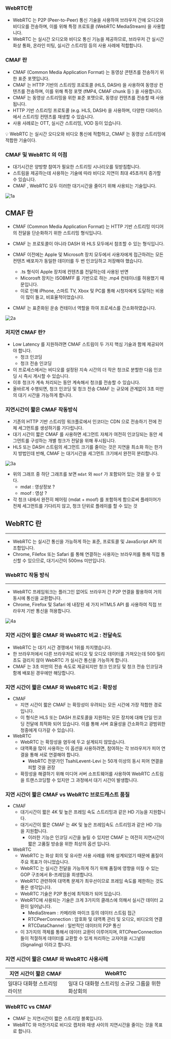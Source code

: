 ### WebRTC란

- WebRTC 는 P2P (Peer-to-Peer) 통신 기술을 사용하여 브라우저 간에 오디오와 비디오를 전송하며, 이를 위해 특정 프로토콜 (WebRTC MediaStream) 을 사용합니다.
- WebRTC 는 실시간 오디오와 비디오 통신 기능을 제공하므로, 브라우저 간 실시간 화상 통화, 온라인 미팅, 실시간 스트리밍 등의 사용 사례에 적합합니다.

### CMAF 란

- CMAF (Common Media Application Format) 는 동영상 콘텐츠를 전송하기 위한 표준 포맷입니다.
- CMAF 는 HTTP 기반의 스트리밍 프로토콜 (HLS, DASH) 을 사용하여 동영상 컨텐츠를 전송하며, 이를 위해 특정 포맷 (fMP4, CMAF chunk 등 ) 을 사용합니다.
- CMAF 는 동영상 스트리밍을 위한 표준 포맷으로, 동영상 컨텐츠를 전송할 때 사용됩니다.
- HTTP 기반 스트리밍 프로토콜 (e.g. HLS, DASH) 을 사용하며, 다양한 디바이스에서 스트리밍 컨텐츠를 재생할 수 있습니다.
- 사용 사례로는 OTT, 실시간 스트리밍, VOD 등이 있습니다.

<aside>
💡 WebRTC 는 실시간 오디오와 비디오 통신에 적합하고, CMAF 는 동영상 스트리밍에 적합한 기술이다.

</aside>

### CMAF 및 WebRTC 의 이점

- 대기시간은 양방향 참여가 필요한 스트리밍 시나리오를 뒷받침합니다.
- 스트림을 제공하는데 사용하는 기술에 따라 비디오 지연이 최대 45초까지 증가할 수 있습니다.
- CMAF , WebRTC 모두 이러한 대기시간을 줄이기 위해 사용되는 기술입니다.

![1a](https://user-images.githubusercontent.com/41246605/214576828-4e0258bf-13d3-4ba3-9026-ecbd3ddd29c0.png)

## CMAF 란

- CMAF (Common Media Application Format) 는 HTTP 기반 스트리밍 미디어의 전달을 단순화하기 위한 스트리밍 형식입니다.
- CMAF 는 프로토콜이 아니라 DASH 와 HLS 모두에서 참조할 수 있는 형식입니다.

- CMAF 이전에는 Apple 및 Microsoft 장치 모두에서 사용자에게 접근하려는 모든 컨텐츠 배포자가 동일한 데이터를 두 번 인코딩하고 저장해야 했습니다.
    - .ts 형식이 Apple 장치에 컨텐츠를 전달하는데 사용된 반면
    - Micorosft 장치는 ISOBMFF 를 기반으로 하는 .mp4 컨테이너를 허용했기 때문입니다.
    - 이로 인해 iPhone, 스마트 TV, Xbox 및 PC를 통해 시청자에게 도달하는 비용이 많이 들고, 비효율적이었습니다.
- CMAF 는 표준화된 운송 컨테이너 역할을 하여 프로세스를 간소화하였습니다.

![2a](https://user-images.githubusercontent.com/41246605/214576852-2c3c56e7-9a6a-4975-bef7-a9e6fdacffbc.png)

### 저지연 CMAF 란?

- Low Latency 를 지원하려면 CMAF 스트림이 두 가지 핵심 기술과 함께 제공되어야 합니다.
    - 청크 인코딩
    - 청크 전송 인코딩
- 이 프로세스에서는 비디오를 설정된 지속 시간의 더 작은 청크로 분할한 다음 인코딩 시 즉시 게시할 수 있습니다.
- 이후 청크가 계속 처리되는 동안 계속해서 청크를 전송할 수 있습니다.
- 올바르게 수행되면, 청크 인코딩 및 청크 전송 CMAF 는 규모에 관계없이 3초 미만의 대기 시간을 가능하게 합니다.

### 지연시간이 짧은 CMAF 작동방식

- 기존의 HTTP 기반 스트리밍 워크플로에서 인코더는 CDN 으로 전송하기 전에 전체 세그먼트를 생성하기를 기다립니다.
- 대기 시간이 짧은 CMAF 를 사용하면 세그먼트 자체가 여전히 인코딩되는 동안 세그먼트를 구성하는 개별 청크가 전달을 위해 푸시됩니다.
- HLS 또는 DASH 스트림의 세그먼트 크기를 줄이는 것은 지연을 최소화 하는 한가지 방법인데 반해, CMAF 는 대기시간을 세그먼트 크기에서 완전히 분리합니다.

![3a](https://user-images.githubusercontent.com/41246605/214576867-48a49a7d-21c0-4deb-850d-c9b711f53f7c.png)

- 위의 그래프 중 하단 그래프를 보면 `mdat` 와 `moof` 가 포함되어 있는 것을 알 수 있다.
    - mdat : 영상정보 ?
    - moof : 영상 ?
- 각 청크 내에서 완전히 페어링 (mdat + moof) 를 포함하게 함으로써 플레이어가 전체 세그먼트를 기다리지 않고, 청크 단위로 플레이를 할 수 있는 것

## WebRTC 란

---

- WebRTC 는 실시간 통신을 가능하게 하는 표준, 프로토콜 및 JavaScript API 의 조합입니다.
- Chrome, Filefox 또는 Safari 를 통해 연결하는 사용자는 브라우저를 통해 직접 통신할 수 있으므로, 대기시간이 500ms 미만입니다.

### WebRTC 작동 방식

---

- WebRTC 프레임워크는 플러그인 없어도 브라우저 간 P2P 연결을 활용하여 거의 동시에 통신을 교환합니다.
- Chrome, Firefox 및 Safari 에 내장된 세 가지 HTML5 API 를 사용하여 직접 브라우저 기반 통신을 허용합니다.

![4a](https://user-images.githubusercontent.com/41246605/214576875-4956c79b-0d56-47b4-9b0f-1be9624ef6f0.png)


### 지연 시간이 짧은 CMAF 와 WebRTC 비교 : 전달속도

- WebRTC 는 대기 시간 경쟁에서 1위를 차지했습니다.
- 한 브라우저에서 다른 브라우저로 비디오 및 오디오 데이터를 가져오는데 500 밀리초도 걸리지 않아 WebRTC 가 실시간 통신을 가능하게 합니다.
- CMAF 는 3초 미만의 전송 속도로 제공되지만 청크 인코딩 및 청크 전송 인코딩과 함께 배포된 경우에만 해당합니다.

### 지연 시간이 짧은 CMAF 와 WebRTC 비교 : 확장성

- CMAF
    - 지연 시간이 짧은 CMAF 는 확장성이 우려되는 모든 시간에 가장 적합한 경로입니다.
    - 이 형식은 HLS 또는 DASH 프로토콜을 지원하는 모든 장치에 대해 단일 인코딩 전달에 최적화 되어 있습니다. 이를 통해 서버 효율성을 간소화하고 광범위한 청중에게 다가갈 수 있습니다.
- WebRTC
    - WebRTC 는 확장성을 염두에 두고 설계되지 않았습니다.
    - 대역폭을 많이 사용하는 이 옵션을 사용하려면, 참여하는 각 브라우저가 피어 연결을 통해 서로 연결해야 합니다.
        - WebRTC 전문가인 TsahiLevent-Levi 는 50개 이상의 동시 피어 연결을 피할 것을 권장
    - 확장성을 해결하기 위해 미디어 서버 소프트웨어를 사용하여 WebRTC 스트림을 트랜스코딩할 수 있지만 그 과정에서 대기 시간이 발생합니다.

### 지연 시간이 짧은 CMAF vs WebRTC 브로드캐스트 품질

- CMAF
    - 대기시간이 짧은 4K 및 높은 프레임 속도 스트리밍과 같은 HD 기능을 지원합니다.
    - 대기시간이 짧은 CMAF 는 4K 및 높은 프레임속도 스트리밍과 같은 HD 기능을 지원합니다.
        - 이러한 기능은 인코딩 시간을 늘릴 수 있지만 CMAF 는 여전히 지연시간이 짧은 고품질 방송을 위한 최상의 옵션 입니다.
- WebRTC
    - WebRTC 는 화상 회의 및 유사한 사용 사례를 위해 설계되었기 때문에 품질이 주요 목표가 아니었습니다.
    - WebRTC 는 실시간 전달을 가능하게 하기 위해 품질에 영향을 미칠 수 있는 GOP 구조에서 B-프레임을 희생합니다.
    - WebRTC 관련하여 대역폭 문제가 최우선이므로 프레임 속도를 제한하는 것도 좋은 생각입니다.
    - WebRTC 기술은 P2P 통신에 최적화가 되어 있습니다.
    - WebRTC에 사용되는 기술은 크게 3가지의 클래스에 의해서 실시간 데이터 교환이 일어납니다.
      - MediaStream : 카메라와 마이크 등의 데이터 스트림 접근
      - RTCPeerConnection : 암호화 및 대역폭 관리 및 오디오, 비디오의 연결
      - RTCDataChannel : 일반적인 데이터의 P2P 통신
    - 이 3가지의 객체를 통해서 데이터 교환이 이루어지며, RTCPeerConnection 들이 적절하게 데이터를 교환할 수 있게 처리하는 고자어을 시그널링 (Signaling) 이라고 합니다.



### 지연 시간이 짧은 CMAF 와 WebRTC 사용사례

| 지연 시간이 짧은 CMAF | WebRTC |
| --- | --- |
| 일대다 대화형 스트리밍 라이브 | 일대 다 대화형 스트리밍 소규모 그룹을 위한 화상회의 |

### WebRTC vs CMAF

- CMAF 는 지연시간이 짧은 스트리밍 블록입니다.
- WebRTC 와 마찬가지로 비디오 캡처와 재생 사이의 지연시간을 줄이는 것을 목표로 합니다.